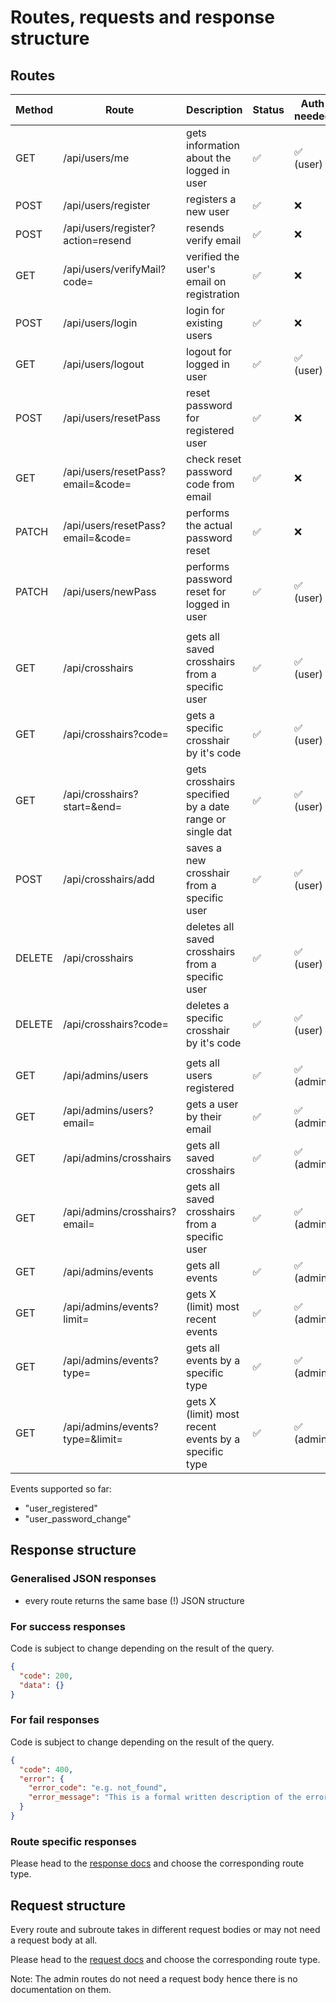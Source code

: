 # Routes, requests and response structure

## Routes

| Method | Route                             | Description                                             | Status | Auth needed |
| ------ | --------------------------------- | ------------------------------------------------------- | ------ | ----------- |
| GET    | /api/users/me                     | gets information about the logged in user               | ✅     | ✅ (user)   |
| POST   | /api/users/register               | registers a new user                                    | ✅     | ❌          |
| POST   | /api/users/register?action=resend | resends verify email                                    | ✅     | ❌          |
| GET    | /api/users/verifyMail?code=       | verified the user's email on registration               | ✅     | ❌          |
| POST   | /api/users/login                  | login for existing users                                | ✅     | ❌          |
| GET    | /api/users/logout                 | logout for logged in user                               | ✅     | ✅ (user)   |
| POST   | /api/users/resetPass              | reset password for registered user                      | ✅     | ❌          |
| GET    | /api/users/resetPass?email=&code= | check reset password code from email                    | ✅     | ❌          |
| PATCH  | /api/users/resetPass?email=&code= | performs the actual password reset                      | ✅     | ❌          |
| PATCH  | /api/users/newPass                | performs password reset for logged in user              | ✅     | ✅ (user)   |
|        |                                   |                                                         |         |             |
| GET    | /api/crosshairs                   | gets all saved crosshairs from a specific user          | ✅     | ✅ (user)   |
| GET    | /api/crosshairs?code=             | gets a specific crosshair by it's code                  | ✅     | ✅ (user)   |
| GET    | /api/crosshairs?start=&end=       | gets crosshairs specified by a date range or single dat | ✅     | ✅ (user)   |
| POST   | /api/crosshairs/add               | saves a new crosshair from a specific user              | ✅     | ✅ (user)   |
| DELETE | /api/crosshairs                   | deletes all saved crosshairs from a specific user       | ✅     | ✅ (user)   |
| DELETE | /api/crosshairs?code=             | deletes a specific crosshair by it's code               | ✅     | ✅ (user)   |
|        |                                   |                                                         |        |              |
| GET    | /api/admins/users                 | gets all users registered                               | ✅     | ✅ (admin)  |
| GET    | /api/admins/users?email=          | gets a user by their email                              | ✅     | ✅ (admin)  |
| GET    | /api/admins/crosshairs            | gets all saved crosshairs                               | ✅     | ✅ (admin)  |
| GET    | /api/admins/crosshairs?email=     | gets all saved crosshairs from a specific user          | ✅     | ✅ (admin)  |
| GET    | /api/admins/events                | gets all events                                         | ✅     | ✅ (admin)  |
| GET    | /api/admins/events?limit=         | gets X (limit) most recent events                       | ✅     | ✅ (admin)  |
| GET    | /api/admins/events?type=          | gets all events by a specific type                      | ✅     | ✅ (admin)  |
| GET    | /api/admins/events?type=&limit=   | gets X (limit) most recent events by a specific type    | ✅     | ✅ (admin)  |

Events supported so far:

- "user_registered"
- "user_password_change"

## Response structure

### Generalised JSON responses

- every route returns the same base (!) JSON structure

### For success responses

Code is subject to change depending on the result of the query.

```json
{
  "code": 200,
  "data": {}
}
```

### For fail responses

Code is subject to change depending on the result of the query.

```json
{
  "code": 400,
  "error": {
    "error_code": "e.g. not_found",
    "error_message": "This is a formal written description of the error code."
  }
}
```

### Route specific responses

Please head to the [response docs](responses) and choose the corresponding route type.

## Request structure

Every route and subroute takes in different request bodies or may not need a request body at all.<br/>

Please head to the [request docs](requests) and choose the corresponding route type.<br/>

Note: The admin routes do not need a request body hence there is no documentation on them.
